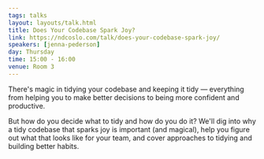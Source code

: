 ```yaml
---
tags: talks
layout: layouts/talk.html
title: Does Your Codebase Spark Joy?
link: https://ndcoslo.com/talk/does-your-codebase-spark-joy/
speakers: [jenna-pederson]
day: Thursday
time: 15:00 - 16:00
venue: Room 3
---
```

There's magic in tidying your codebase and keeping it tidy — everything from helping you to make better decisions to being more confident and productive.

But how do you decide what to tidy and how do you do it? We'll dig into why a tidy codebase that sparks joy is important (and magical), help you figure out what that looks like for your team, and cover approaches to tidying and building better habits.